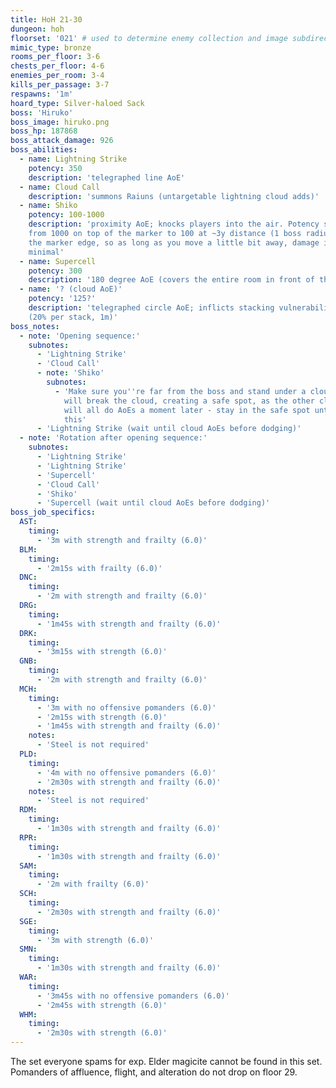 ```yaml
---
title: HoH 21-30
dungeon: hoh
floorset: '021' # used to determine enemy collection and image subdirectory
mimic_type: bronze
rooms_per_floor: 3-6
chests_per_floor: 4-6
enemies_per_room: 3-4
kills_per_passage: 3-7
respawns: '1m'
hoard_type: Silver-haloed Sack
boss: 'Hiruko'
boss_image: hiruko.png
boss_hp: 187868
boss_attack_damage: 926
boss_abilities:
  - name: Lightning Strike
    potency: 350
    description: 'telegraphed line AoE'
  - name: Cloud Call
    description: 'summons Raiuns (untargetable lightning cloud adds)'
  - name: Shiko
    potency: 100-1000
    description: 'proximity AoE; knocks players into the air. Potency scales
    from 1000 on top of the marker to 100 at ~3y distance (1 boss radius) from
    the marker edge, so as long as you move a little bit away, damage is
    minimal'
  - name: Supercell
    potency: 300
    description: '180 degree AoE (covers the entire room in front of the boss)'
  - name: '? (cloud AoE)'
    potency: '125?'
    description: 'telegraphed circle AoE; inflicts stacking vulnerability up
    (20% per stack, 1m)'
boss_notes:
  - note: 'Opening sequence:'
    subnotes:
      - 'Lightning Strike'
      - 'Cloud Call'
      - note: 'Shiko'
        subnotes:
          - 'Make sure you''re far from the boss and stand under a cloud. You
            will break the cloud, creating a safe spot, as the other clouds
            will all do AoEs a moment later - stay in the safe spot until after
            this'
      - 'Lightning Strike (wait until cloud AoEs before dodging)'
  - note: 'Rotation after opening sequence:'
    subnotes:
      - 'Lightning Strike'
      - 'Lightning Strike'
      - 'Supercell'
      - 'Cloud Call'
      - 'Shiko'
      - 'Supercell (wait until cloud AoEs before dodging)'
boss_job_specifics:
  AST:
    timing:
      - '3m with strength and frailty (6.0)'
  BLM:
    timing:
      - '2m15s with frailty (6.0)'
  DNC:
    timing:
      - '2m with strength and frailty (6.0)'
  DRG:
    timing:
      - '1m45s with strength and frailty (6.0)'
  DRK:
    timing:
      - '3m15s with strength (6.0)'
  GNB:
    timing:
      - '2m with strength and frailty (6.0)'
  MCH:
    timing:
      - '3m with no offensive pomanders (6.0)'
      - '2m15s with strength (6.0)'
      - '1m45s with strength and frailty (6.0)'
    notes:
      - 'Steel is not required'
  PLD:
    timing:
      - '4m with no offensive pomanders (6.0)'
      - '2m30s with strength and frailty (6.0)'
    notes:
      - 'Steel is not required'
  RDM:
    timing:
      - '1m30s with strength and frailty (6.0)'
  RPR:
    timing:
      - '1m30s with strength and frailty (6.0)'
  SAM:
    timing:
      - '2m with frailty (6.0)'
  SCH:
    timing:
      - '2m30s with strength and frailty (6.0)'
  SGE:
    timing:
      - '3m with strength (6.0)'
  SMN:
    timing:
      - '1m30s with strength and frailty (6.0)'
  WAR:
    timing:
      - '3m45s with no offensive pomanders (6.0)'
      - '2m45s with strength (6.0)'
  WHM:
    timing:
      - '2m30s with strength (6.0)'
---
```


The set everyone spams for exp. Elder magicite cannot be found in this set.
Pomanders of affluence, flight, and alteration do not drop on floor 29.
